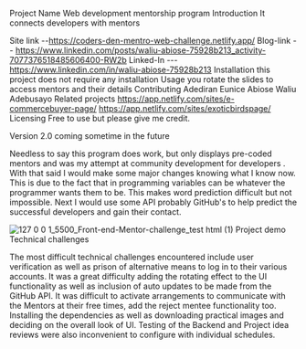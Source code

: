 Project Name
Web development mentorship program
Introduction
It connects developers with mentors

Site link --https://coders-den-mentro-web-challenge.netlify.app/
Blog-link -- https://www.linkedin.com/posts/waliu-abiose-75928b213_activity-7077376518485606400-RW2b
Linked-In --- https://www.linkedin.com/in/waliu-abiose-75928b213
Installation
this project does not require any installation
Usage
you rotate the slides to access mentors and their details
Contributing
Adediran Eunice
Abiose Waliu Adebusayo 
Related projects
https://app.netlify.com/sites/e-commercebuyer-page/
https://app.netlify.com/sites/exoticbirdspage/
Licensing
Free to use but please give me credit.

Version 2.0 coming sometime in the future

Needless to say this program does work, but only displays pre-coded mentors and was my attempt at community development for developers . With that said I would make some major changes knowing what I know now. This is due to the fact that in programming variables can be whatever the programmer wants them to be. This makes word prediction difficult but not impossible. Next I would use some API probably GitHub's  to help predict the successful developers and gain their contact.

![127 0 0 1_5500_Front-end-Mentor-challenge_test html (1)](https://github.com/Adebusayo0325/Front-end-Mentor-challenge/assets/91046730/b1bffc65-d1a4-46bc-acf2-86b311814fd7)
Project demo
Technical challenges

The most difficult technical challenges encountered include user verification as well as prison of alternative means to log in to their various accounts. It was  a great difficulty adding the rotating effect to the UI functionality as well as inclusion of auto updates to be  made from the GitHub API. It was difficult to activate arrangements to communicate with the Mentors at their free times, add the reject mentee functionality too. Installing the dependencies as well as downloading practical images and deciding on the overall look of UI. Testing of the Backend and Project idea reviews were also inconvenient to configure with individual schedules.

